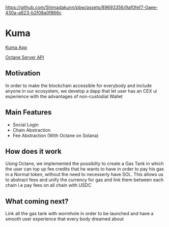 https://github.com/Shimadakunn/pbw/assets/89693356/9af0fef7-0aee-430a-a623-b2f08a0f866c

# Kuma
[Kuma App](https://kuma-paw.vercel.app/)

[Octane Server API](https://octane-server-one.vercel.app/api)
## Motivation
In order to make the blockchain accessible for everybody and include anyone in our ecosystem, we develop a dapp that let user has an CEX ui experience with the advantages of non-custodial Wallet

## Main Features
- Social Login
- Chain Abstraction
- Fee Abstraction (With Octane on Solana)

## How does it work
Using Octane, we implemented the possibilty to create a Gas Tank in which the user can top up fee credits that he wants to have in order to pay his gas in a Normal token, without the need to necesserly have SOL.
This allows us to abstract fees and unify the currency for gas and link them between each chain i.e pay fees on all chain with USDC

## What coming next?
Link all the gas tank with wormhole in order to be launched and have a smooth user experience that every body dreamed about




